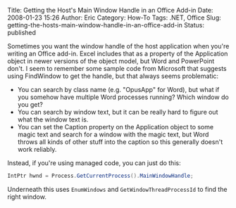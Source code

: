 Title: Getting the Host's Main Window Handle in an Office Add-in
Date: 2008-01-23 15:26
Author: Eric
Category: How-To
Tags: .NET, Office
Slug: getting-the-hosts-main-window-handle-in-an-office-add-in
Status: published

Sometimes you want the window handle of the host application when you're
writing an Office add-in. Excel includes that as a property of the
Application object in newer versions of the object model, but Word and
PowerPoint don't. I seem to remember some sample code from Microsoft
that suggests using FindWindow to get the handle, but that always seems
problematic:

-   You can search by class name (e.g. "OpusApp" for Word), but what if
    you somehow have multiple Word processes running? Which window do
    you get?
-   You can search by window text, but it can be really hard to figure
    out what the window text is.
-   You can set the Caption property on the Application object to some
    magic text and search for a window with the magic text, but Word
    throws all kinds of other stuff into the caption so this generally
    doesn't work reliably.

Instead, if you're using managed code, you can just do this:

```csharp
IntPtr hwnd = Process.GetCurrentProcess().MainWindowHandle;
```

Underneath this uses `EnumWindows` and `GetWindowThreadProcessId` to
find the right window.
